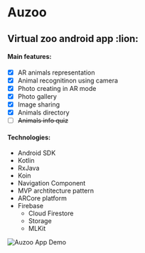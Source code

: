 # Auzoo

<h2>Virtual zoo android app :lion:</h2>

<h4>Main features:</h4>

- [x] AR animals representation
- [x] Animal recognitinon using camera
- [x] Photo creating in AR mode
- [x] Photo gallery
- [x] Image sharing
- [x] Animals directory
- [ ] <del>Animals info quiz</del>

<h4>Technologies:</h4>

* Android SDK
* Kotlin
* RxJava
* Koin
* Navigation Component
* MVP archtitecture pattern
* ARCore platform
* Firebase
  * Cloud Firestore
  * Storage
  * MLKit

![Auzoo App Demo](git_materials/demo.gif)
